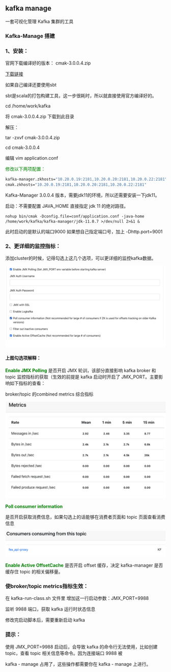 ## kafka manage 

一套可视化管理 Kafka 集群的工具



### Kafka-Manage 搭建

### 1、安装：

官网下载编译好的版本： cmak-3.0.0.4.zip

[下载链接](https://github.com/yahoo/CMAK/releases/download/3.0.0.4/cmak-3.0.0.4.zip)

如果自己编译还要使用sbt

sbt是scala的打包构建工具，这一步很耗时，所以就直接使用官方编译好的。

 

cd /home/work/kafka

将 cmak-3.0.0.4.zip 下载到此目录

解压：

tar -zxvf cmak-3.0.0.4.zip 

cd cmak-3.0.0.4

编辑 vim application.conf



 <font color=green>修改以下两项配置：</font>

```bash
kafka-manager.zkhosts="10.20.0.19:2181,10.20.0.20:2181,10.20.0.22:2181"
cmak.zkhosts="10.20.0.19:2181,10.20.0.20:2181,10.20.0.22:2181" 
```

Kafka-Manager 3.0.0.4 版本，需要jdk11的环境，所以还需要安装一下jdk11。

 

启动：不需要配置 JAVA_HOME 直接指定 jdk 11 的绝对路径。

 

```
nohup bin/cmak -Dconfig.file=conf/application.conf -java-home /home/work/kafka/kafka-manager/jdk-11.0.7 >/dev/null 2>&1 &
```

 

此时启动的是默认的端口9000 如果想自己指定端口号，加上 -Dhttp.port=9001

 

### 2、更详细的监控指标：

添加cluster的时候，记得勾选上这几个选项，可以更详细的监控kafka数据。

![image-20200827194607089](.images/image-20200827194607089.png)

#### 上图勾选项解释：

**<font color=green>Enable JMX Polling</font>**
是否开启 JMX 轮训，该部分直接影响 kafka broker 和 topic 监控指标的获取（生效的前提是 kafka 启动时开启了 JMX_PORT。主要影响如下指标的查看：

broker/topic 的combined metrics 综合指标

![image-20200827194700389](.images/image-20200827194700389.png)

**<font color=green>Poll consumer information</font>**

是否开启获取消费信息，如果勾选上的话能够在消费者页面和 topic 页面查看消费信息

 ![image-20200827194711471](.images/image-20200827194711471.png)

**<font color=green>Enable Active OffsetCache</font>**
是否开启 offset 缓存，决定 kafka-manager 是否缓存住 topic 的相关偏移量。



### 使broker/topic metrics指标生效： 

在 kafka-run-class.sh 文件里 增加这一行启动参数：JMX_PORT=9988

监听 9988 端口，获取 kafka 运行时状态信息

修改完启动脚本后，需要重新启动 kafka



### 提示：

使用 JMX_PORT=9988 启动后，会导致 kafka 的命令行无法使用，比如创建 topic，查看 topic 相关信息等命令。因为连接端口 9988 被

kafka - manage 占用了，这些操作都需要你在 kafka - manage 上进行。
